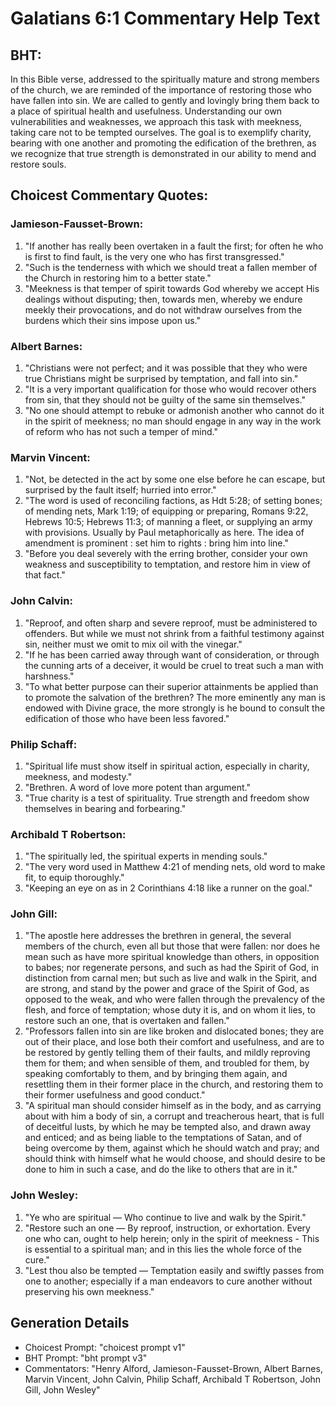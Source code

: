 # Galatians 6:1 Commentary Help Text

## BHT:
In this Bible verse, addressed to the spiritually mature and strong members of the church, we are reminded of the importance of restoring those who have fallen into sin. We are called to gently and lovingly bring them back to a place of spiritual health and usefulness. Understanding our own vulnerabilities and weaknesses, we approach this task with meekness, taking care not to be tempted ourselves. The goal is to exemplify charity, bearing with one another and promoting the edification of the brethren, as we recognize that true strength is demonstrated in our ability to mend and restore souls.

## Choicest Commentary Quotes:
### Jamieson-Fausset-Brown:
1. "If another has really been overtaken in a fault the first; for often he who is first to find fault, is the very one who has first transgressed."
2. "Such is the tenderness with which we should treat a fallen member of the Church in restoring him to a better state."
3. "Meekness is that temper of spirit towards God whereby we accept His dealings without disputing; then, towards men, whereby we endure meekly their provocations, and do not withdraw ourselves from the burdens which their sins impose upon us."

### Albert Barnes:
1. "Christians were not perfect; and it was possible that they who were true Christians might be surprised by temptation, and fall into sin."
2. "It is a very important qualification for those who would recover others from sin, that they should not be guilty of the same sin themselves."
3. "No one should attempt to rebuke or admonish another who cannot do it in the spirit of meekness; no man should engage in any way in the work of reform who has not such a temper of mind."

### Marvin Vincent:
1. "Not, be detected in the act by some one else before he can escape, but surprised by the fault itself; hurried into error." 
2. "The word is used of reconciling factions, as Hdt 5:28; of setting bones; of mending nets, Mark 1:19; of equipping or preparing, Romans 9:22, Hebrews 10:5; Hebrews 11:3; of manning a fleet, or supplying an army with provisions. Usually by Paul metaphorically as here. The idea of amendment is prominent : set him to rights : bring him into line."
3. "Before you deal severely with the erring brother, consider your own weakness and susceptibility to temptation, and restore him in view of that fact."

### John Calvin:
1. "Reproof, and often sharp and severe reproof, must be administered to offenders. But while we must not shrink from a faithful testimony against sin, neither must we omit to mix oil with the vinegar." 
2. "If he has been carried away through want of consideration, or through the cunning arts of a deceiver, it would be cruel to treat such a man with harshness." 
3. "To what better purpose can their superior attainments be applied than to promote the salvation of the brethren? The more eminently any man is endowed with Divine grace, the more strongly is he bound to consult the edification of those who have been less favored."

### Philip Schaff:
1. "Spiritual life must show itself in spiritual action, especially in charity, meekness, and modesty."
2. "Brethren. A word of love more potent than argument."
3. "True charity is a test of spirituality. True strength and freedom show themselves in bearing and forbearing."

### Archibald T Robertson:
1. "The spiritually led, the spiritual experts in mending souls."
2. "The very word used in Matthew 4:21 of mending nets, old word to make fit, to equip thoroughly."
3. "Keeping an eye on as in 2 Corinthians 4:18 like a runner on the goal."

### John Gill:
1. "The apostle here addresses the brethren in general, the several members of the church, even all but those that were fallen: nor does he mean such as have more spiritual knowledge than others, in opposition to babes; nor regenerate persons, and such as had the Spirit of God, in distinction from carnal men; but such as live and walk in the Spirit, and are strong, and stand by the power and grace of the Spirit of God, as opposed to the weak, and who were fallen through the prevalency of the flesh, and force of temptation; whose duty it is, and on whom it lies, to restore such an one, that is overtaken and fallen."
2. "Professors fallen into sin are like broken and dislocated bones; they are out of their place, and lose both their comfort and usefulness, and are to be restored by gently telling them of their faults, and mildly reproving them for them; and when sensible of them, and troubled for them, by speaking comfortably to them, and by bringing them again, and resettling them in their former place in the church, and restoring them to their former usefulness and good conduct."
3. "A spiritual man should consider himself as in the body, and as carrying about with him a body of sin, a corrupt and treacherous heart, that is full of deceitful lusts, by which he may be tempted also, and drawn away and enticed; and as being liable to the temptations of Satan, and of being overcome by them, against which he should watch and pray; and should think with himself what he would choose, and should desire to be done to him in such a case, and do the like to others that are in it."

### John Wesley:
1. "Ye who are spiritual — Who continue to live and walk by the Spirit."
2. "Restore such an one — By reproof, instruction, or exhortation. Every one who can, ought to help herein; only in the spirit of meekness - This is essential to a spiritual man; and in this lies the whole force of the cure."
3. "Lest thou also be tempted — Temptation easily and swiftly passes from one to another; especially if a man endeavors to cure another without preserving his own meekness."


## Generation Details
- Choicest Prompt: "choicest prompt v1"
- BHT Prompt: "bht prompt v3"
- Commentators: "Henry Alford, Jamieson-Fausset-Brown, Albert Barnes, Marvin Vincent, John Calvin, Philip Schaff, Archibald T Robertson, John Gill, John Wesley"
